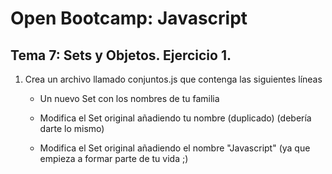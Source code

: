 # Open Bootcamp: Javascript

## Tema 7: Sets y Objetos. Ejercicio 1.

1. Crea un archivo llamado conjuntos.js que contenga las siguientes líneas

   - Un nuevo Set con los nombres de tu familia

   - Modifica el Set original añadiendo tu nombre (duplicado) (debería darte lo mismo)

   - Modifica el Set original añadiendo el nombre "Javascript" (ya que empieza a formar parte de tu vida ;)
